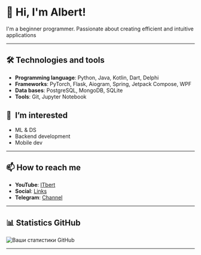 # 👋 Hi, I'm Albert! 

I'm a beginner programmer. Passionate about creating efficient and intuitive applications

----

## 🛠️ Technologies and tools
- **Programming language**: Python, Java, Kotlin, Dart, Delphi
- **Frameworks**: PyTorch, Flask, Aiogram, Spring, Jetpack Compose, WPF
- **Data bases**: PostgreSQL, MongoDB, SQLite
- **Tools**: Git, Jupyter Notebook
## 🌱  I’m interested 
- ML & DS
- Backend development 
- Mobile dev

- --- 

## 📫 How to reach me
- **YouTube**: [ITbert](https://www.youtube.com/@itbert) 
- **Social**: [Links](https://taplink.cc/itbert)
- **Telegram**: [Channel](https://t.me/itbert_live) 

- --- 

## 📊 Statistics GitHub 
![Ваши статистики GitHub](https://github-readme-stats.vercel.app/api?username=itbert&show_icons=true&theme=radical) 

--- 
